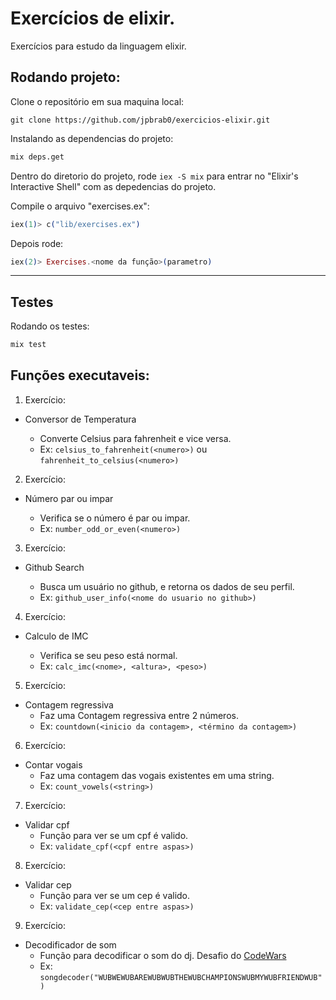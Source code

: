 # Exercícios de elixir.

Exercícios para estudo da linguagem elixir.

## Rodando projeto:

Clone o repositório em sua maquina local:

```git
git clone https://github.com/jpbrab0/exercicios-elixir.git
```

Instalando as dependencias do projeto:
```bash
mix deps.get
```

Dentro do diretorio do projeto, rode `iex -S mix` para entrar no "Elixir's Interactive Shell" com as depedencias do projeto.

Compile o arquivo "exercises.ex":
```elixir
iex(1)> c("lib/exercises.ex")
```

Depois rode:

```elixir
iex(2)> Exercises.<nome da função>(parametro)
```
---

## Testes

Rodando os testes:

```bash
mix test
```

## Funções executaveis:

1. Exercício: 

* Conversor de Temperatura
  
  - Converte Celsius para fahrenheit e vice versa.
  - Ex: `celsius_to_fahrenheit(<numero>)` ou `fahrenheit_to_celsius(<numero>)`
2. Exercício:

* Número par ou impar

  - Verifica se o número é par ou impar.
  - Ex: `number_odd_or_even(<numero>)`

3. Exercício:

* Github Search

  - Busca um usuário no github, e retorna os dados de seu perfil.
  - Ex: `github_user_info(<nome do usuario no github>)`

4. Exercício:

* Calculo de IMC

  - Verifica se seu peso está normal.
  - Ex: `calc_imc(<nome>, <altura>, <peso>)`

5. Exercício:

* Contagem regressiva
  - Faz uma Contagem regressiva entre 2 números.
  - Ex: `countdown(<inicio da contagem>, <término da contagem>)`

6. Exercício:

* Contar vogais
  - Faz uma contagem das vogais existentes em uma string.
  - Ex: `count_vowels(<string>)`

7. Exercício:

* Validar cpf
  - Função para ver se um cpf é valido.
  - Ex: `validate_cpf(<cpf entre aspas>)`

8. Exercício:

* Validar cep
  - Função para ver se um cep é valido.
  - Ex: `validate_cep(<cep entre aspas>)`

9. Exercício:

* Decodificador de som
  - Função para decodificar o som do dj. Desafio do [CodeWars](https://www.codewars.com/kata/551dc350bf4e526099000ae5)
  - Ex: `songdecoder("WUBWEWUBAREWUBWUBTHEWUBCHAMPIONSWUBMYWUBFRIENDWUB")`

